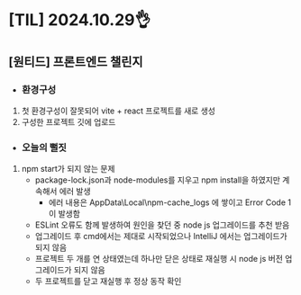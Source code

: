 # [TIL] 2024.10.29👌

## [원티드] 프론트엔드 챌린지

  * <h3>환경구성</h3>
  1. 첫 환경구성이 잘못되어 vite + react 프로젝트를 새로 생성
  2. 구성한 프로젝트 깃에 업로드

  * <h3>오늘의 뻘짓</h3>
  1. npm start가 되지 않는 문제
     - package-lock.json과 node-modules를 지우고 npm install을 하였지만 계속해서 에러 발생
       - 에러 내용은 AppData\Local\npm-cache\_logs 에 쌓이고 Error Code 1이 발생함
     - ESLint 오류도 함께 발생하여 원인을 찾던 중 node js 업그레이드를 추천 받음
     - 업그레이드 후 cmd에서는 제대로 시작되었으나 IntelliJ 에서는 업그레이드가 되지 않음
     - 프로젝트 두 개를 연 상태였는데 하나만 닫은 상태로 재실행 시 node js 버전 업그레이드가 되지 않음
     - 두 프로젝트를 닫고 재실행 후 정상 동작 확인
